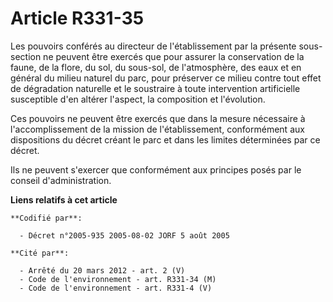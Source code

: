 # Article R331-35

Les pouvoirs conférés au directeur de l'établissement par la présente sous-section ne peuvent être exercés que pour assurer
la conservation de la faune, de la flore, du sol, du sous-sol, de l'atmosphère, des eaux et en général du milieu naturel du
parc, pour préserver ce milieu contre tout effet de dégradation naturelle et le soustraire à toute intervention artificielle
susceptible d'en altérer l'aspect, la composition et l'évolution.

Ces pouvoirs ne peuvent être exercés que dans la mesure nécessaire à l'accomplissement de la mission de l'établissement,
conformément aux dispositions du décret créant le parc et dans les limites déterminées par ce décret.

Ils ne peuvent s'exercer que conformément aux principes posés par le conseil d'administration.

**Liens relatifs à cet article**

	**Codifié par**:

	  - Décret n°2005-935 2005-08-02 JORF 5 août 2005

	**Cité par**:

	  - Arrêté du 20 mars 2012 - art. 2 (V)
	  - Code de l'environnement - art. R331-34 (M)
	  - Code de l'environnement - art. R331-4 (V)
